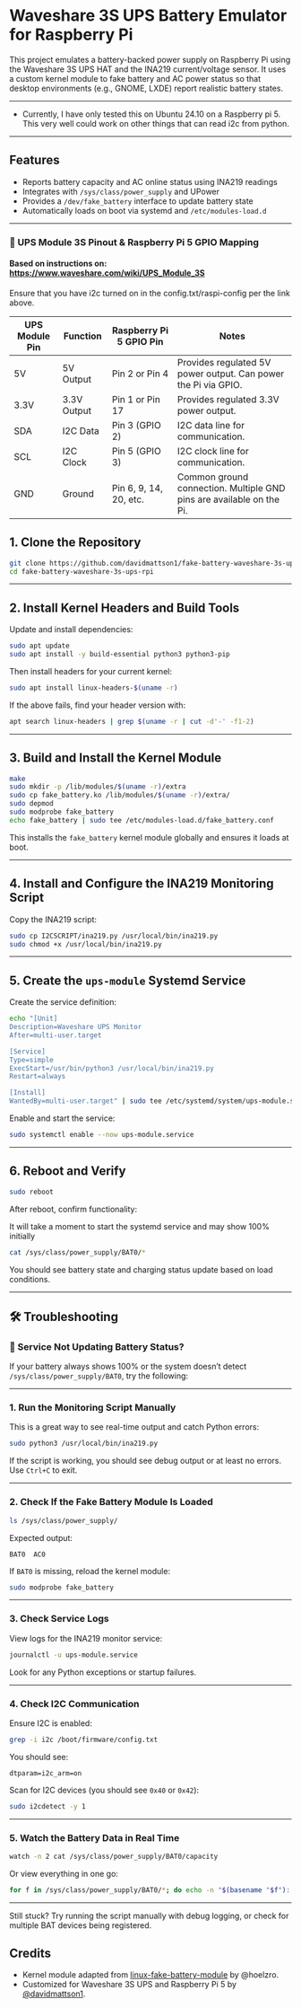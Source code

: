 # Waveshare 3S UPS Battery Emulator for Raspberry Pi

This project emulates a battery-backed power supply on Raspberry Pi using the Waveshare 3S UPS HAT and the INA219 current/voltage sensor. It uses a custom kernel module to fake battery and AC power status so that desktop environments (e.g., GNOME, LXDE) report realistic battery states.

---
- Currently, I have only tested this on Ubuntu 24.10 on a Raspberry pi 5. This very well could work on other things that can read i2c from python.

---

## Features
- Reports battery capacity and AC online status using INA219 readings
- Integrates with `/sys/class/power_supply` and UPower
- Provides a `/dev/fake_battery` interface to update battery state
- Automatically loads on boot via systemd and `/etc/modules-load.d`

---



### 🔌 UPS Module 3S Pinout & Raspberry Pi 5 GPIO Mapping
#### Based on instructions on: https://www.waveshare.com/wiki/UPS_Module_3S
Ensure that you have i2c turned on in the config.txt/raspi-config per the link above.


| UPS Module Pin | Function           | Raspberry Pi 5 GPIO Pin | Notes                                                                 |
|----------------|--------------------|--------------------------|-----------------------------------------------------------------------|
| 5V             | 5V Output          | Pin 2 or Pin 4           | Provides regulated 5V power output. Can power the Pi via GPIO.        |
| 3.3V           | 3.3V Output        | Pin 1 or Pin 17          | Provides regulated 3.3V power output.                                 |
| SDA            | I2C Data           | Pin 3 (GPIO 2)           | I2C data line for communication.                                     |
| SCL            | I2C Clock          | Pin 5 (GPIO 3)           | I2C clock line for communication.                                    |
| GND            | Ground             | Pin 6, 9, 14, 20, etc.   | Common ground connection. Multiple GND pins are available on the Pi. |



## 1. Clone the Repository
```bash
git clone https://github.com/davidmattson1/fake-battery-waveshare-3s-ups-rpi.git
cd fake-battery-waveshare-3s-ups-rpi
```

---

## 2. Install Kernel Headers and Build Tools
Update and install dependencies:
```bash
sudo apt update
sudo apt install -y build-essential python3 python3-pip
```
Then install headers for your current kernel:
```bash
sudo apt install linux-headers-$(uname -r)
```
If the above fails, find your header version with:
```bash
apt search linux-headers | grep $(uname -r | cut -d'-' -f1-2)
```

---

## 3. Build and Install the Kernel Module
```bash
make
sudo mkdir -p /lib/modules/$(uname -r)/extra
sudo cp fake_battery.ko /lib/modules/$(uname -r)/extra/
sudo depmod
sudo modprobe fake_battery
echo fake_battery | sudo tee /etc/modules-load.d/fake_battery.conf
```
This installs the `fake_battery` kernel module globally and ensures it loads at boot.

---

## 4. Install and Configure the INA219 Monitoring Script
Copy the INA219 script:
```bash
sudo cp I2CSCRIPT/ina219.py /usr/local/bin/ina219.py
sudo chmod +x /usr/local/bin/ina219.py
```

---

## 5. Create the `ups-module` Systemd Service
Create the service definition:
```bash
echo "[Unit]
Description=Waveshare UPS Monitor
After=multi-user.target

[Service]
Type=simple
ExecStart=/usr/bin/python3 /usr/local/bin/ina219.py
Restart=always

[Install]
WantedBy=multi-user.target" | sudo tee /etc/systemd/system/ups-module.service
```
Enable and start the service:
```bash
sudo systemctl enable --now ups-module.service
```

---

## 6. Reboot and Verify
```bash
sudo reboot
```
After reboot, confirm functionality:

It will take a moment to start the systemd service and may show 100% initially
```bash
cat /sys/class/power_supply/BAT0/*
```
You should see battery state and charging status update based on load conditions.

---




## 🛠️ Troubleshooting

### 🔎 Service Not Updating Battery Status?

If your battery always shows 100% or the system doesn’t detect `/sys/class/power_supply/BAT0`, try the following:

---

### 1. Run the Monitoring Script Manually

This is a great way to see real-time output and catch Python errors:

```bash
sudo python3 /usr/local/bin/ina219.py
```

If the script is working, you should see debug output or at least no errors. Use `Ctrl+C` to exit.

---

### 2. Check If the Fake Battery Module Is Loaded

```bash
ls /sys/class/power_supply/
```

Expected output:

```text
BAT0  AC0
```

If `BAT0` is missing, reload the kernel module:

```bash
sudo modprobe fake_battery
```

---

### 3. Check Service Logs

View logs for the INA219 monitor service:

```bash
journalctl -u ups-module.service
```

Look for any Python exceptions or startup failures.

---

### 4. Check I2C Communication

Ensure I2C is enabled:

```bash
grep -i i2c /boot/firmware/config.txt
```

You should see:

```text
dtparam=i2c_arm=on
```

Scan for I2C devices (you should see `0x40` or `0x42`):

```bash
sudo i2cdetect -y 1
```

---

### 5. Watch the Battery Data in Real Time

```bash
watch -n 2 cat /sys/class/power_supply/BAT0/capacity
```

Or view everything in one go:

```bash
for f in /sys/class/power_supply/BAT0/*; do echo -n "$(basename "$f"): "; cat "$f"; done
```

---

Still stuck? Try running the script manually with debug logging, or check for multiple BAT devices being registered.

## Credits
- Kernel module adapted from [linux-fake-battery-module](https://github.com/hoelzro/linux-fake-battery-module) by @hoelzro.
- Customized for Waveshare 3S UPS and Raspberry Pi 5 by [@davidmattson1](https://github.com/davidmattson1).
